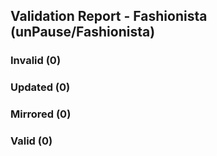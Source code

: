 ## Validation Report - Fashionista (unPause/Fashionista)


### Invalid (0)
### Updated (0)
### Mirrored (0)
### Valid (0)

